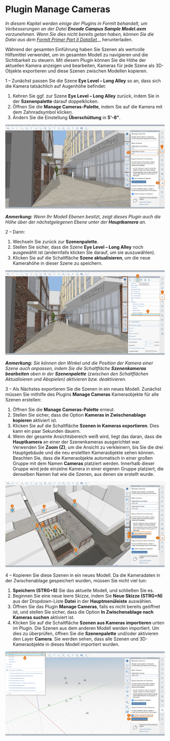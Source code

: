 # Plugin Manage Cameras

_In diesem Kapitel werden einige der Plugins in FormIt behandelt, um Verbesserungen an der Datei_ _**Encode Campus Sample Model.axm** vorzunehmen. Wenn Sie dies nicht bereits getan haben, können Sie die Datei aus dem_ [_FormIt Primer Part II DataSet_](https://formit-help.s3.amazonaws.com/FormIt+Primer+Part+2+Datasets.zip)__ herunterladen.

Während der gesamten Einführung haben Sie Szenen als wertvolle Hilfsmittel verwendet, um im gesamten Modell zu navigieren und die Sichtbarkeit zu steuern. Mit diesem Plugin können Sie die Höhe der aktuellen Kamera anzeigen und bearbeiten, Kameras für jede Szene als 3D-Objekte exportieren und diese Szenen zwischen Modellen kopieren.

1 – Zunächst passen Sie die Szene **Eye Level – Long Alley** so an, dass sich die Kamera tatsächlich auf Augenhöhe befindet:

1. Kehren Sie ggf. zur Szene **Eye Level – Long Alley** zurück, indem Sie in der **Szenenpalette** darauf doppelklicken.
2. Öffnen Sie die **Manage Cameras-Palette**, indem Sie auf die Kamera mit dem Zahnradsymbol klicken.
3. Ändern Sie die Einstellung **Überschüttung** in **5'-8"**.

![](<../../.gitbook/assets/6 (6) (1).png>)

_**Anmerkung:**_ _Wenn Ihr Modell Ebenen besitzt, zeigt dieses Plugin auch die Höhe über der nächstgelegenen Ebene unter der_ _**Hauptkamera** an._

2 – Dann:

1. Wechseln Sie zurück zur **Szenenpalette**.
2. Stellen Sie sicher, dass die Szene **Eye Level – Long Alley** noch ausgewählt ist (andernfalls klicken Sie darauf, um sie auszuwählen).
3. Klicken Sie auf die Schaltfläche **Szene aktualisieren**, um die neue Kamerahöhe in dieser Szene zu speichern.

![](<../../.gitbook/assets/7 (1) (1).png>)

_**Anmerkung:**_ _Sie können den Winkel und die Position der Kamera einer Szene auch anpassen, indem Sie die Schaltfläche_ _**Szenenkameras bearbeiten**_ _oben in der_ _**Szenenpalette**_ _(zwischen den Schaltflächen Aktualisieren und Abspielen) aktivieren bzw. deaktivieren._

3 – Als Nächstes exportieren Sie die Szenen in ein neues Modell. Zunächst müssen Sie mithilfe des Plugins **Manage Cameras** Kameraobjekte für alle Szenen erstellen:

1. Öffnen Sie die **Manage Cameras-Palette** erneut.
2. Stellen Sie sicher, dass die Option **Kameras in Zwischenablage kopieren** aktiviert ist.
3. Klicken Sie auf die Schaltfläche **Szenen in Kameras exportieren**. Dies kann ein paar Sekunden dauern.
4. Wenn der gesamte Ansichtsbereich weiß wird, liegt das daran, dass die **Hauptkamera** an einer der Szenenkameras ausgerichtet war. Verwenden Sie **Zoom (Z)**, um die Ansicht zu verkleinern, bis Sie die drei Hauptgebäude und die neu erstellten Kameraobjekte sehen können. Beachten Sie, dass die Kameraobjekte automatisch in einer großen Gruppe mit dem Namen **Cameras** platziert werden. Innerhalb dieser Gruppe wird jede einzelne Kamera in einer eigenen Gruppe platziert, die denselben Namen hat wie die Szenen, aus denen sie erstellt wurde.

![](<../../.gitbook/assets/8 (7) (1).png>)

4 – Kopieren Sie diese Szenen in ein neues Modell. Da die Kameradaten in der Zwischenablage gespeichert wurden, müssen Sie nicht viel tun:

1. **Speichern** **(STRG+S)** Sie das aktuelle Modell, und schließen Sie es.
2. Beginnen Sie eine neue leere Skizze, indem Sie **Neue Skizze (STRG+N)** aus der Dropdown-Liste **Datei** in der **Hauptmenüleiste** auswählen.
3. Öffnen Sie das Plugin **Manage Cameras**, falls es nicht bereits geöffnet ist, und stellen Sie sicher, dass die Option **In Zwischenablage nach Kameras suchen** aktiviert ist.
4. Klicken Sie auf die Schaltfläche **Szenen aus Kameras importieren** unten im Plugin. Die Szenen aus dem anderen Modell werden importiert. Um dies zu überprüfen, öffnen Sie die **Szenenpalette** und/oder aktivieren den Layer **Camera**. Sie werden sehen, dass alle Szenen und 3D-Kameraobjekte in dieses Modell importiert wurden.

![](<../../.gitbook/assets/9 (7) (1).png>)
